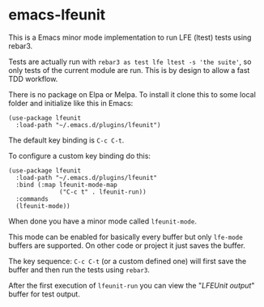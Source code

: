 # emacs-lfeunit

This is a Emacs minor mode implementation to run LFE (ltest) tests using rebar3.

Tests are actually run with `rebar3 as test lfe ltest -s 'the suite'`, so only tests of the current module are run.
This is by design to allow a fast TDD workflow.

There is no package on Elpa or Melpa.
To install it clone this to some local folder and initialize like this in Emacs:

```
(use-package lfeunit
  :load-path "~/.emacs.d/plugins/lfeunit")
```

The default key binding is `C-c C-t`.

To configure a custom key binding do this:

```
(use-package lfeunit
  :load-path "~/.emacs.d/plugins/lfeunit"
  :bind (:map lfeunit-mode-map
              ("C-c t" . lfeunit-run))
  :commands
  (lfeunit-mode))
```

When done you have a minor mode called `lfeunit-mode`.

This mode can be enabled for basically every buffer but only `lfe-mode` buffers are supported.
On other code or project it just saves the buffer.

The key sequence: `C-c C-t` (or a custom defined one) will first save the buffer and then run the tests using `rebar3`.

After the first execution of `lfeunit-run` you can view the "*LFEUnit output*" buffer for test output.
